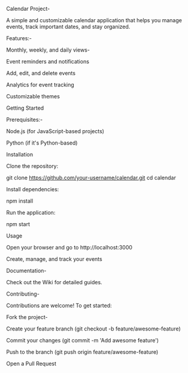 Calendar Project-

A simple and customizable calendar application that helps you manage events, track important dates, and stay organized.

Features:-

Monthly, weekly, and daily views-

 Event reminders and notifications

 Add, edit, and delete events

 Analytics for event tracking

 Customizable themes

 Getting Started

Prerequisites:-

Node.js (for JavaScript-based projects)

Python (if it's Python-based)

Installation

Clone the repository:

git clone https://github.com/your-username/calendar.git
cd calendar

Install dependencies:

npm install

Run the application:

npm start

 Usage

Open your browser and go to http://localhost:3000

Create, manage, and track your events

 Documentation-

Check out the Wiki for detailed guides.

 Contributing-

Contributions are welcome! To get started:

Fork the project-

Create your feature branch (git checkout -b feature/awesome-feature)

Commit your changes (git commit -m 'Add awesome feature')

Push to the branch (git push origin feature/awesome-feature)

Open a Pull Request